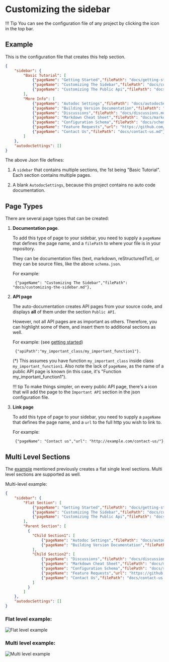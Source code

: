 Customizing the sidebar
=======================

!!! Tip
    You can see the configuration file of any project by clicking the <code><i class="fa fa-wrench"></i></code> icon in the top bar.

Example
-------
This is the configuration file that creates this help section. 

```JSON
{
    "sidebar": {
        "Basic Tutorial": [
            {"pageName": "Getting Started","filePath": "docs/getting-started.md"},
            {"pageName": "Customizing The Sidebar","filePath": "docs/customizing-the-sidebar.md"},
            {"pageName": "Customizing The Public Api","filePath": "docs/customizing-the-public-api.md"}
        ],
        "More Info": [
            {"pageName": "Autodoc Settings","filePath": "docs/autodocSettings-full-list.md"},
            {"pageName": "Building Version Documentation","filePath": "docs/building-version-documentation.md"},
            {"pageName": "Discussions","filePath": "docs/discussions.md"},
            {"pageName": "Markdown Cheat Sheet","filePath": "docs/markdown-cheat-sheet.md"},
            {"pageName": "Configuration Schema","filePath": "docs/schema.json"},
            {"pageName": "Feature Requests","url": "https://github.com/erez-o/doxiz/issues"},
            {"pageName": "Contact Us","filePath": "docs/contact-us.md"}
        ]
    },
    "autodocSettings": []
}
```

The above Json file defines:

1.  A `sidebar` that contains multiple sections, the 1st being "Basic Tutorial". Each section contains multiple pages.

2.  A blank `AutodocSettings`, because this project contains no auto code documentation.


Page Types
----------
There are several page types that can be created:

1. **Documentation page**.

    To add this type of page to your sidebar, you need to supply a `pageName` that defines the page name, and a `filePath` to where your file is in your repository.

    They can be documentation files (text, markdown, reStructuredTxt), or they can be source files, like the above `schema.json`.
    
    For example:
    
        {"pageName": "Customizing The Sidebar","filePath": "docs/customizing-the-sidebar.md"},


2. **API page**

    The auto-documentation creates API pages from your source code, and displays **all** of them under the section `Public API`.
     
    However, not all API pages are as important as others. Therefore, you can highlight some of them, and insert them to additional sections as well.
    
    For example: (see [getting started](http://doxiz.com/getting_started/#configuration-file))
     
        {"apiPath":"my_important_class/my_important_function1"}.
    
    (*) This assumes you have function `my_important_class` inside class `my_important_function1`. Also note the lack of `pageName`, as the name of a public API page is known (in this case, it's "Function my_important_function1").

    !!! tip
        To make things simpler, on every public API page, there's a <code><i class="fa fa-star-o"></i></code> icon that will add the page to the `Important API` section in the json configuration file.

3. **Link page**

    To add this type of page to your sidebar, you need to supply a `pageName` that defines the page name, and a `url` to the full http you wish to link to. 
    
    For example: 
    
        {"pageName": "Contact us","url": "http://example.com/contact-us/"}
        
        
Multi Level Sections
--------------------

The [example](#example) mentioned previously creates a flat single level sections. Multi level sections are supported as well.

Multi-level example:

```JSON
{
    "sidebar": {
        "Flat Section": [
            {"pageName": "Getting Started","filePath": "docs/getting-started.md"},
            {"pageName": "Customizing The Sidebar","filePath": "docs/customizing-the-sidebar.md"},
            {"pageName": "Customizing The Public Api","filePath": "docs/customizing-the-public-api.md"}
        ],
        "Parent Section": [
          {
            "Child Section1": [
                {"pageName": "Autodoc Settings","filePath": "docs/autodocSettings-full-list.md"},
                {"pageName": "Building Version Documentation","filePath": "docs/building-version-documentation.md"}
            ],
            "Child Section2": [
                {"pageName": "Discussions","filePath": "docs/discussions.md"},
                {"pageName": "Markdown Cheat Sheet","filePath": "docs/markdown-cheat-sheet.md"},
                {"pageName": "Configuration Schema","filePath": "docs/schema.json"},
                {"pageName": "Feature Requests","url": "https://github.com/erez-o/doxiz/issues"},
                {"pageName": "Contact Us","filePath": "docs/contact-us.md"}
            ]
          }
        ]
    },
    "autodocSettings": []
}
```

### Flat level example:

![Flat level example](https://raw.githubusercontent.com/erez-o/doxiz/master/images/docs-single_level_sidebar.png)

### Multi level example:

![Multi level example](https://raw.githubusercontent.com/erez-o/doxiz/master/images/docs-multi_level_sidebar.png)